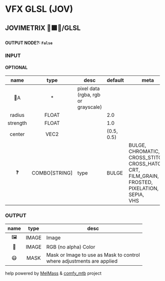 # VFX GLSL (JOV)

## JOVIMETRIX 🔺🟩🔵/GLSL

#### OUTPUT NODE?: `False`

### INPUT

#### OPTIONAL

name|type|desc|default|meta
:---:|:---:|---|---|---
👾A|*|pixel data (rgba, rgb or grayscale)||
radius|FLOAT||2.0|
strength|FLOAT||1.0|
center|VEC2||(0.5, 0.5)|
❓|COMBO[STRING]|type|BULGE|BULGE, CHROMATIC, CROSS_STITCH, CROSS_HATCH,<br>CRT, FILM_GRAIN, FROSTED, PIXELATION, SEPIA,<br>VHS

### OUTPUT

name|type|desc
:---:|:---:|---
🖼️|IMAGE|Image
🌈|IMAGE|RGB (no alpha) Color
😷|MASK|Mask or Image to use as Mask to control<br>where adjustments are applied

help powered by [MelMass](https://github.com/melMass) & [comfy_mtb](https://github.com/melMass/comfy_mtb) project